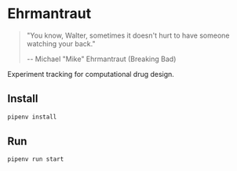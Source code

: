 # Ehrmantraut
> "You know, Walter, sometimes it doesn't hurt to have someone watching your back."
>
> -- Michael "Mike" Ehrmantraut (Breaking Bad)

Experiment tracking for computational drug design.

## Install
```bash
pipenv install
```

## Run
```bash
pipenv run start
```
